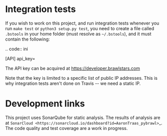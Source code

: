 
# Integration tests

If you wish to work on this project, and run integration tests whenever you
run `make test` or `python3 setup.py test`, you need to create a file called
`.bstools` in your home folder (must resolve as `~/.bstools`), and it must
contain the following:

.. code:: ini

  [API]
  api_key=<YOUR-API-KEY>

The API key can be acquired at https://developer.brawlstars.com

Note that the key is limited to a specific list of public IP addresses. This
is why integration tests aren't done on Travis -- we need a static IP.

# Development links

This project uses SonarQube for static analysis. The results of analysis
are at `SonarCloud <https://sonarcloud.io/dashboard?id=AaronTraas_pybrawl>`_.
The code quality and test coverage are a work in progress.
